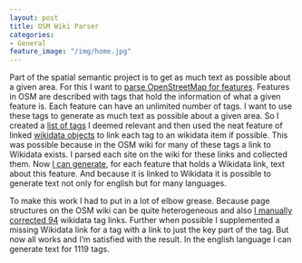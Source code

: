 ```yaml
---
layout: post
title: OSM Wiki Parser
categories:
- General
feature_image: "/img/home.jpg"
---
```


Part of the spatial semantic project is to get as much text as possible about a given area. For this I want to [parse OpenStreetMap for features](https://github.com/thagorx/spatial_semantics/blob/main/parse_osm.py). Features in OSM are described with tags that hold the information of what a given feature is. Each feature can have an unlimited number of tags. I want to use these tags to generate as much text as possible about a given area. So I created a [list of tags](https://github.com/thagorx/spatial_semantics/blob/main/osm/osm_groups.txt) I deemed relevant and then used the neat feature of linked [wikidata objects](https://www.wikidata.org/wiki/Help:Items) to link each tag to an wikidata item if possible. This was possible because in the OSM wiki for many of these tags a link to Wikidata exists. I parsed each site on the wiki for these links and collected them. Now [I can generate](https://github.com/thagorx/spatial_semantics/blob/main/parse_osm_wiki.ipynb), for each feature that holds a Wikidata link, text about this feature. And because it is linked to Wikidata it is possible to generate text not only for english but for many languages. 

To make this work I had to put in a lot of elbow grease. Because page structures on the OSM wiki can be quite heterogeneous and also [I manually corrected 94](https://github.com/thagorx/spatial_semantics/blob/main/osm/osm_key_value_edgecases.txt) wikidata tag links. Further when possible I supplemented a missing Wikidata link for a tag with a link to just the key part of the tag. But now all works and I’m satisfied with the result. In the english language I can generate text for 1119 tags.
